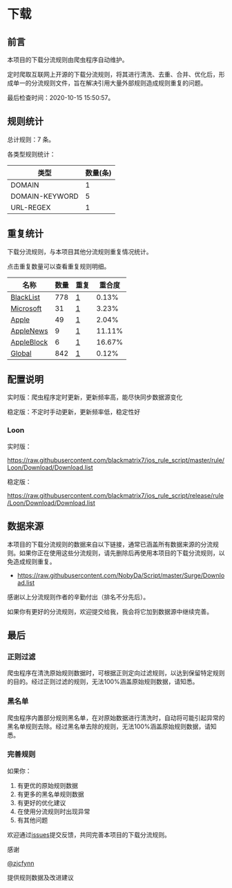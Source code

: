 # 下载

## 前言

本项目的下载分流规则由爬虫程序自动维护。

定时爬取互联网上开源的下载分流规则，将其进行清洗、去重、合并、优化后，形成单一的分流规则文件，旨在解决引用大量外部规则造成规则重复的问题。


最后检查时间：2020-10-15 15:50:57。

## 规则统计

总计规则：7 条。

各类型规则统计：

| 类型 | 数量(条) |
| ---- | ---- |
| DOMAIN | 1 |
| DOMAIN-KEYWORD | 5 |
| URL-REGEX | 1 |
## 重复统计

下载分流规则，与本项目其他分流规则重复情况统计。

点击重复数量可以查看重复规则明细。

| 名称 | 数量 | 重复 | 重合度 |
| ---- | ---- | ---- | ------ |
|  [BlackList](https://github.com/blackmatrix7/ios_rule_script/tree/master/rule/Loon/BlackList)    | 778   | [1](https://github.com/blackmatrix7/ios_rule_script/tree/master/rule/Repeat/Download/BlackList.list)   |   0.13%  |
|  [Microsoft](https://github.com/blackmatrix7/ios_rule_script/tree/master/rule/Loon/Microsoft)    | 31   | [1](https://github.com/blackmatrix7/ios_rule_script/tree/master/rule/Repeat/Download/Microsoft.list)   |   3.23%  |
|  [Apple](https://github.com/blackmatrix7/ios_rule_script/tree/master/rule/Loon/Apple)    | 49   | [1](https://github.com/blackmatrix7/ios_rule_script/tree/master/rule/Repeat/Download/Apple.list)   |   2.04%  |
|  [AppleNews](https://github.com/blackmatrix7/ios_rule_script/tree/master/rule/Loon/AppleNews)    | 9   | [1](https://github.com/blackmatrix7/ios_rule_script/tree/master/rule/Repeat/Download/AppleNews.list)   |   11.11%  |
|  [AppleBlock](https://github.com/blackmatrix7/ios_rule_script/tree/master/rule/Loon/AppleBlock)    | 6   | [1](https://github.com/blackmatrix7/ios_rule_script/tree/master/rule/Repeat/Download/AppleBlock.list)   |   16.67%  |
|  [Global](https://github.com/blackmatrix7/ios_rule_script/tree/master/rule/Loon/Global)    | 842   | [1](https://github.com/blackmatrix7/ios_rule_script/tree/master/rule/Repeat/Download/Global.list)   |   0.12%  |
## 配置说明

实时版：爬虫程序定时更新，更新频率高，能尽快同步数据源变化

稳定版：不定时手动更新，更新频率低，稳定性好

### Loon 
实时版：

https://raw.githubusercontent.com/blackmatrix7/ios_rule_script/master/rule/Loon/Download/Download.list

稳定版：

https://raw.githubusercontent.com/blackmatrix7/ios_rule_script/release/rule/Loon/Download/Download.list

## 数据来源

本项目的下载分流规则的数据来自以下链接，通常已涵盖所有数据来源的分流规则。如果你正在使用这些分流规则，请先删除后再使用本项目的下载分流规则，以免造成规则重复。

- https://raw.githubusercontent.com/NobyDa/Script/master/Surge/Download.list


感谢以上分流规则作者的辛勤付出（排名不分先后）。

如果你有更好的分流规则，欢迎提交给我，我会将它加到数据源中继续完善。

## 最后

### 正则过滤

爬虫程序在清洗原始规则数据时，可根据正则定向过滤规则，以达到保留特定规则的目的。经过正则过滤的规则，无法100%涵盖原始规则数据，请知悉。

### 黑名单

爬虫程序内置部分规则黑名单，在对原始数据进行清洗时，自动将可能引起异常的黑名单规则去除。经过黑名单去除的规则，无法100%涵盖原始规则数据，请知悉。

### 完善规则

如果你：

1. 有更优的原始规则数据
2. 有更多的黑名单规则数据
3. 有更好的优化建议
4. 在使用分流规则时出现异常
5. 有其他问题

欢迎通过[issues](https://github.com/blackmatrix7/ios_rule_script/issues/new)提交反馈，共同完善本项目的下载分流规则。

感谢

[@zjcfynn](https://github.com/zjcfynn)

提供规则数据及改进建议